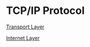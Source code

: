 # TCP/IP Protocol

[Transport Layer](TCP_IP_Protocol/Transport_Layer.md)

[Internet Layer](TCP_IP_Protocol/Internet_Layer.md)